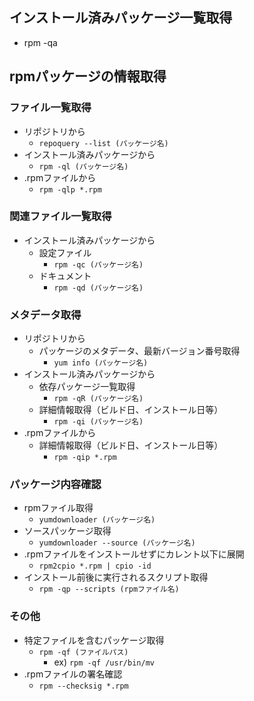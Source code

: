 ## インストール済みパッケージ一覧取得

* rpm -qa

## rpmパッケージの情報取得

### ファイル一覧取得

* リポジトリから
    * `repoquery --list (パッケージ名)`
* インストール済みパッケージから
    * `rpm -ql (パッケージ名)`
* .rpmファイルから
    * `rpm -qlp *.rpm`

### 関連ファイル一覧取得

* インストール済みパッケージから
    * 設定ファイル
        * `rpm -qc (パッケージ名)`
    * ドキュメント
        * `rpm -qd (パッケージ名)`

### メタデータ取得

* リポジトリから
    * パッケージのメタデータ、最新バージョン番号取得
        * `yum info (パッケージ名)`
* インストール済みパッケージから
    * 依存パッケージ一覧取得
        * `rpm -qR (パッケージ名)`
    * 詳細情報取得（ビルド日、インストール日等）
        * `rpm -qi (パッケージ名)`
* .rpmファイルから
    * 詳細情報取得（ビルド日、インストール日等）
        * `rpm -qip *.rpm`

### パッケージ内容確認

* rpmファイル取得
    * `yumdownloader (パッケージ名)`
* ソースパッケージ取得
    * `yumdownloader --source (パッケージ名)`
* .rpmファイルをインストールせずにカレント以下に展開
    * `rpm2cpio *.rpm | cpio -id`
* インストール前後に実行されるスクリプト取得
    * `rpm -qp --scripts (rpmファイル名)`

### その他

* 特定ファイルを含むパッケージ取得
    * `rpm -qf (ファイルパス)`
        * ex) `rpm -qf /usr/bin/mv`
* .rpmファイルの署名確認
    * `rpm --checksig *.rpm`